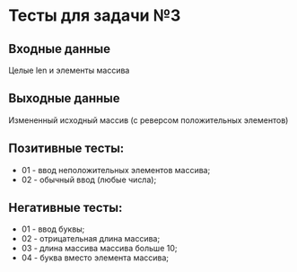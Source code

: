 ﻿# Тесты для задачи №3

## Входные данные
Целые len и элементы массива

## Выходные данные
Измененный исходный массив (с реверсом положительных элементов)

## Позитивные тесты:
- 01 - ввод неположительных элементов массива;
- 02 - обычный ввод (любые числа);

## Негативные тесты:
- 01 - ввод буквы;
- 02 - отрицательная длина массива;
- 03 - длина массива массива больше 10;
- 04 - буква вместо элемента массива;